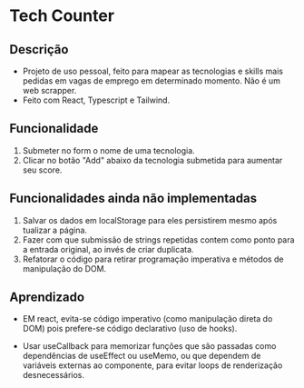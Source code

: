 # Tech Counter

## Descrição

- Projeto de uso pessoal, feito para mapear as tecnologias e skills mais pedidas em vagas de emprego em determinado momento. Não é um web scrapper.
- Feito com React, Typescript e Tailwind.

## Funcionalidade

1) Submeter no form o nome de uma tecnologia.
2) Clicar no botão "Add" abaixo da tecnologia submetida para aumentar seu score.

## Funcionalidades ainda não implementadas

1) Salvar os dados em localStorage para eles persistirem mesmo após tualizar a página.
2) Fazer com que submissão de strings repetidas contem como ponto para a entrada original, ao invés de criar duplicata. 
3) Refatorar o código para retirar programação imperativa e métodos de manipulação do DOM.

## Aprendizado

* EM react, evita-se código imperativo (como manipulação direta do DOM) pois prefere-se código declarativo (uso de hooks).

* Usar useCallback para memorizar funções que são passadas como dependências de useEffect ou useMemo, ou que dependem de variáveis externas ao componente, para evitar loops de renderização desnecessários.